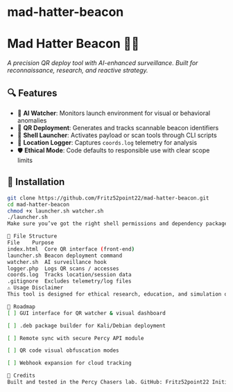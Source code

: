 # mad-hatter-beacon
# Mad Hatter Beacon 🎩📡

_A precision QR deploy tool with AI-enhanced surveillance. Built for reconnaissance, research, and reactive strategy._

## 🔍 Features

- 🧠 **AI Watcher**: Monitors launch environment for visual or behavioral anomalies  
- 🎯 **QR Deployment**: Generates and tracks scannable beacon identifiers  
- 🐚 **Shell Launcher**: Activates payload or scan tools through CLI scripts  
- 📡 **Location Logger**: Captures `coords.log` telemetry for analysis  
- 🛡️ **Ethical Mode**: Code defaults to responsible use with clear scope limits

## 🚀 Installation

```bash
git clone https://github.com/Fritz52point22/mad-hatter-beacon.git
cd mad-hatter-beacon
chmod +x launcher.sh watcher.sh
./launcher.sh
Make sure you’ve got the right shell permissions and dependency packages installed.

💾 File Structure
File	Purpose
index.html	Core QR interface (front-end)
launcher.sh	Beacon deployment command
watcher.sh	AI surveillance hook
logger.php	Logs QR scans / accesses
coords.log	Tracks location/session data
.gitignore	Excludes telemetry/log files
⚠️ Usage Disclaimer
This tool is designed for ethical research, education, and simulation only. Percy Chasers does not endorse misuse, exploitation, or unauthorized tracking. Respect privacy, legality, and operational boundaries.

🧭 Roadmap
[ ] GUI interface for QR watcher & visual dashboard

[ ] .deb package builder for Kali/Debian deployment

[ ] Remote sync with secure Percy API module

[ ] QR code visual obfuscation modes

[ ] Webhook expansion for cloud tracking

🧠 Credits
Built and tested in the Percy Chasers lab. GitHub: Fritz52point22 Initiated with Copilot assistance 👾

